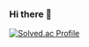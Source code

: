 ### Hi there 👋
[![Solved.ac Profile](http://mazassumnida.wtf/api/generate_badge?boj=wns25678)](https://solved.ac/wns25678)
<!--
**wns25678/wns25678** is a ✨ _special_ ✨ repository because its `README.md` (this file) appears on your GitHub profile.

Here are some ideas to get you started:

- 🔭 I’m currently working on ...
- 🌱 I’m currently learning ...
- 👯 I’m looking to collaborate on ...
- 🤔 I’m looking for help with ...
- 💬 Ask me about ...
- 📫 How to reach me: ...
- 😄 Pronouns: ...
- ⚡ Fun fact: ...
-->
